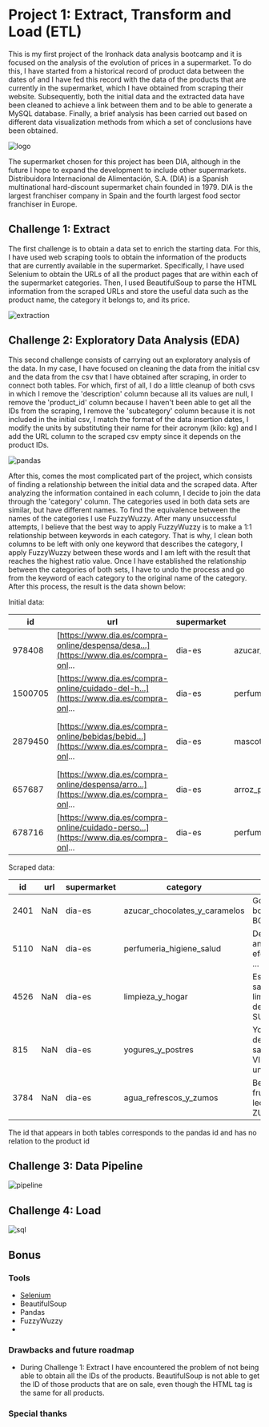 # Project 1: Extract, Transform and Load (ETL)

This is my first project of the Ironhack data analysis bootcamp and it is focused on the analysis of the evolution of prices in a supermarket. To do this, I have started from a historical record of product data between the dates of and I have fed this record with the data of the products that are currently in the supermarket, which I have obtained from scraping their website. Subsequently, both the initial data and the extracted data have been cleaned to achieve a link between them and to be able to generate a MySQL database. Finally, a brief analysis has been carried out based on different data visualization methods from which a set of conclusions have been obtained.  

![logo](images/logo.png)

The supermarket chosen for this project has been DIA, although in the future I hope to expand the development to include other supermarkets. Distribuidora Internacional de Alimentación, S.A. (DIA) is a Spanish multinational hard-discount supermarket chain founded in 1979. DIA is the largest franchiser company in Spain and the fourth largest food sector franchiser in Europe.

## Challenge 1: Extract

The first challenge is to obtain a data set to enrich the starting data. For this, I have used web scraping tools to obtain the information of the products that are currently available in the supermarket. Specifically, I have used Selenium to obtain the URLs of all the product pages that are within each of the supermarket categories. Then, I used BeautifulSoup to parse the HTML information from the scraped URLs and store the useful data such as the product name, the category it belongs to, and its price.

![extraction](images/extract.png)


## Challenge 2: Exploratory Data Analysis (EDA)

This second challenge consists of carrying out an exploratory analysis of the data. In my case, I have focused on cleaning the data from the initial csv and the data from the csv that I have obtained after scraping, in order to connect both tables. For which, first of all, I do a little cleanup of both csvs in which I remove the 'description' column because all its values are null, I remove the 'product_id' column because I haven't been able to get all the IDs from the scraping, I remove the 'subcategory' column because it is not included in the initial csv, I match the format of the data insertion dates, I modify the units by substituting their name for their acronym (kilo: kg) and I add the URL column to the scraped csv empty since it depends on the product IDs.

![pandas](images/panda.png)

After this, comes the most complicated part of the project, which consists of finding a relationship between the initial data and the scraped data. After analyzing the information contained in each column, I decide to join the data through the 'category' column. The categories used in both data sets are similar, but have different names. To find the equivalence between the names of the categories I use FuzzyWuzzy. After many unsuccessful attempts, I believe that the best way to apply FuzzyWuzzy is to make a 1:1 relationship between keywords in each category. That is why, I clean both columns to be left with only one keyword that describes the category, I apply FuzzyWuzzy between these words and I am left with the result that reaches the highest ratio value. Once I have established the relationship between the categories of both sets, I have to undo the process and go from the keyword of each category to the original name of the category. After this process, the result is the data shown below:

Initial data:

| id      | url                                                                                 | supermarket | category                      | name                                              | price | reference_price | reference_unit | insert_date |
|---------|-------------------------------------------------------------------------------------|-------------|-------------------------------|---------------------------------------------------|-------|-----------------|----------------|-------------|
| 978408  | [https://www.dia.es/compra-online/despensa/desa...](https://www.dia.es/compra-onl... | dia-es      | azucar_chocolates_y_caramelos | NESTLE Caja roja bombones caja 200 gr              | 4.95  | 24.75           | kg             | 2021-08-17  |
| 1500705 | [https://www.dia.es/compra-online/cuidado-del-h...](https://www.dia.es/compra-onl... | dia-es      | perfumeria_higiene_salud     | CISNE mopa microfibra recambio 1 ud                | 4.39  | 4.39            | ud             | 2021-11-21  |
| 2879450 | [https://www.dia.es/compra-online/bebidas/bebid...](https://www.dia.es/compra-onl... | dia-es      | mascotas                      | DIA bebida refrescante aromatizada cítrico zero 0.97 l | 0.97  | 0.65            | l              | 2022-07-18  |
| 657687  | [https://www.dia.es/compra-online/despensa/arro...](https://www.dia.es/compra-onl... | dia-es      | arroz_pastas_y_legumbres     | LUENGO alubia cocida frasco 400 gr                | 0.95  | 2.38            | kg             | 2021-06-21  |
| 678716  | [https://www.dia.es/compra-online/cuidado-perso...](https://www.dia.es/compra-onl... | dia-es      | perfumeria_higiene_salud     | COLORCREM tinte Violín Nº 46 caja 1 ud            | 4.25  | 4.25            | ud             | 2021-06-25  |

Scraped data:

| id   | url | supermarket | category                     | name                                                  | price | reference_price | reference_unit | insert_date |
|------|-----|-------------|------------------------------|-------------------------------------------------------|-------|-----------------|----------------|-------------|
| 2401 | NaN | dia-es      | azucar_chocolates_y_caramelos | Golosinas sour boom mix FINI BOLSA 165 GR             | 2.25  | 13.64           | kg             | 2023-07-10  |
| 5110 | NaN | dia-es      | perfumeria_higiene_salud     | Desodorante antitranspirante efecto invisible ...     | 2.55  | 1.28            | NaN            | 2023-07-10  |
| 4526 | NaN | dia-es      | limpieza_y_hogar             | Estropajo salvauñas limpieza delicada SUPER PA...     | 0.99  | 0.33            | ud             | 2023-07-10  |
| 815  | NaN | dia-es      | yogures_y_postres            | Yogur desnatado sabor limón VITALINEA 4 unida...     | 1.89  | 3.78            | kg             | 2023-07-10  |
| 3784 | NaN | dia-es      | agua_refrescos_y_zumos       | Bebida de frutas con leche tropical ZUMOSFERA ...     | 1.25  | 1.04            | l              | 2023-07-10  |

The id that appears in both tables corresponds to the pandas id and has no relation to the product id

## Challenge 3: Data Pipeline

![pipeline](images/pipe.png)

## Challenge 4: Load

![sql](images/load.png)

## Bonus

### Tools

- [Selenium](https://www.selenium.dev/)
- BeautifulSoup
- Pandas
- FuzzyWuzzy
- 

### Drawbacks and future roadmap

- During Challenge 1: Extract I have encountered the problem of not being able to obtain all the IDs of the products. BeautifulSoup is not able to get the ID of those products that are on sale, even though the HTML tag is the same for all products.

### Special thanks